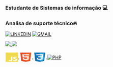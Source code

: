 
### Estudante de Sistemas de informação 💻
### Analisa de suporte técnico🔥


[![LINKEDIN](https://img.shields.io/badge/LinkedIn-0077B5?style=for-the-badge&logo=linkedin&logoColor=white)](https://www.linkedin.com/in/dev-diegombtavares/)
[![GMAIL](https://img.shields.io/badge/Gmail-D14836?style=for-the-badge&logo=gmail&logoColor=white)](mailto:diego.mborges08@gmail.com)

<div>
  <a href="https://github.com/Diegombtavares">
  <img height="180em" src="https://github-readme-stats.vercel.app/api?username=Diegombtavares&show_icons=true&theme=dracula&include_all_commits=true&count_private=true"/>
  <img height="180em" src="https://github-readme-stats.vercel.app/api/top-langs/?username=Diegombtavares&layout=compact&langs_count=7&theme=dracula"/>
</div>

<div style="display: inline_block"><br>
  <img align="center" alt="Js" height="30" width="40" src="https://raw.githubusercontent.com/devicons/devicon/master/icons/javascript/javascript-plain.svg">
  <img align="center" alt="HTML" height="30" width="40" src="https://raw.githubusercontent.com/devicons/devicon/master/icons/html5/html5-original.svg">
  <img align="center" alt="CSS" height="30" width="40" src="https://raw.githubusercontent.com/devicons/devicon/master/icons/css3/css3-original.svg">
  <img align="center" alt="PHP" height="30" width="40" src="https://icongr.am/devicon/php-original.svg?size=148&color=currentColor">
</div>
